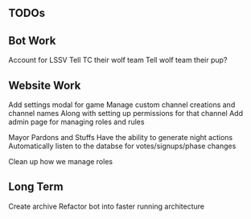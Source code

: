 ## TODOs

## Bot Work
Account for LSSV
Tell TC their wolf team
Tell wolf team their pup?

## Website Work
Add settings modal for game
Manage custom channel creations and channel names
    Along with setting up permissions for that channel
Add admin page for managing roles and rules

Mayor Pardons and Stuffs
Have the ability to generate night actions
Automatically listen to the databse for votes/signups/phase changes

Clean up how we manage roles

## Long Term
Create archive
Refactor bot into faster running architecture